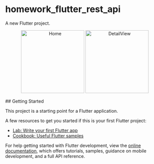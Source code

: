 # homework_flutter_rest_api

A new Flutter project.

<!-- Gallery Start -->
<p align="center">
  <img src="https://i.ibb.co/Yc4ztxP/Simulator-Screenshot-i-Phone-15-Pro-2023-11-21-at-12-12-08.png" alt ="Home" width="200" />
  <img src="https://i.ibb.co/VvSTJRT/Simulator-Screenshot-i-Phone-15-Pro-2023-11-21-at-12-00-16.png" alt="DetailView" width="200" />
  <!-- Add more images as needed -->
</p>
<!-- Gallery End -->
## Getting Started

This project is a starting point for a Flutter application.

A few resources to get you started if this is your first Flutter project:

- [Lab: Write your first Flutter app](https://docs.flutter.dev/get-started/codelab)
- [Cookbook: Useful Flutter samples](https://docs.flutter.dev/cookbook)

For help getting started with Flutter development, view the
[online documentation](https://docs.flutter.dev/), which offers tutorials,
samples, guidance on mobile development, and a full API reference.
